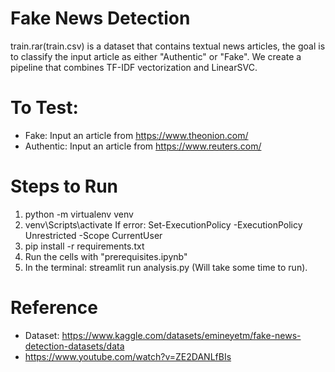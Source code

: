 # Fake News Detection

train.rar(train.csv) is a dataset that contains textual news articles, the goal is to classify the input article as either "Authentic"  or "Fake". We create a pipeline that combines TF-IDF vectorization and LinearSVC.

# To Test:
 - Fake: Input an article from https://www.theonion.com/
 - Authentic: Input an article from https://www.reuters.com/


# Steps to Run

1. python -m virtualenv venv
2. venv\Scripts\activate
    If error: Set-ExecutionPolicy -ExecutionPolicy Unrestricted -Scope CurrentUser
3. pip install -r requirements.txt
4. Run the cells with "prerequisites.ipynb"
5. In the terminal: streamlit run analysis.py (Will take some time to run).

# Reference
- Dataset: https://www.kaggle.com/datasets/emineyetm/fake-news-detection-datasets/data
- https://www.youtube.com/watch?v=ZE2DANLfBIs
